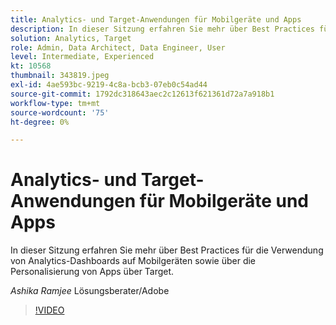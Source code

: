 ```yaml
---
title: Analytics- und Target-Anwendungen für Mobilgeräte und Apps
description: In dieser Sitzung erfahren Sie mehr über Best Practices für die Verwendung von Analytics-Dashboards auf Mobilgeräten sowie über die Personalisierung von Apps über Target.
solution: Analytics, Target
role: Admin, Data Architect, Data Engineer, User
level: Intermediate, Experienced
kt: 10568
thumbnail: 343819.jpeg
exl-id: 4ae593bc-9219-4c8a-bcb3-07eb0c54ad44
source-git-commit: 1792dc318643aec2c12613f621361d72a7a918b1
workflow-type: tm+mt
source-wordcount: '75'
ht-degree: 0%

---
```


# Analytics- und Target-Anwendungen für Mobilgeräte und Apps

In dieser Sitzung erfahren Sie mehr über Best Practices für die Verwendung von Analytics-Dashboards auf Mobilgeräten sowie über die Personalisierung von Apps über Target.

*Ashika Ramjee* Lösungsberater/Adobe

>[!VIDEO](https://video.tv.adobe.com/v/343819/?quality=12&learn=on)
